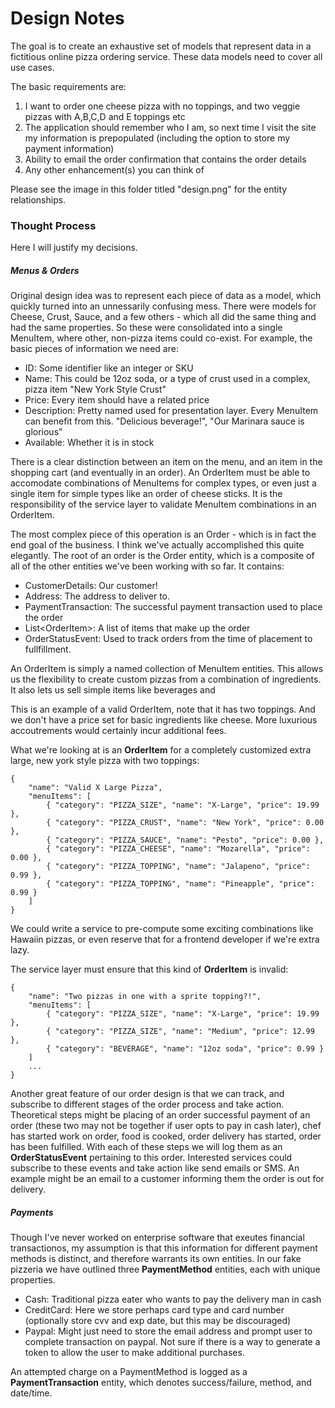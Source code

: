 # Design Notes

The goal is to create an exhaustive set of models that represent data in a fictitious online pizza ordering service. These data models need to cover all use cases. 

The basic requirements are:

1. I want to order one cheese pizza with no toppings, and two veggie pizzas with A,B,C,D and E toppings etc
2. The application should remember who I am, so next time I visit the site my information is prepopulated (including the option to store my payment information)
3. Ability to email the order confirmation that contains the order details
4. Any other enhancement(s) you can think of

Please see the image in this folder titled "design.png" for the entity relationships.

### Thought Process

Here I will justify my decisions.

##### Menus & Orders

Original design idea was to represent each piece of data as a model, which quickly turned into an unnessarily confusing mess. There were models for Cheese, Crust, Sauce, and a few others - which all did the same thing and had the same properties. So these were consolidated into a single MenuItem, where other, non-pizza items could co-exist. For example, the basic pieces of information we need are:

* ID: Some identifier like an integer or SKU
* Name: This could be 12oz soda, or a type of crust used in a complex, pizza item "New York Style Crust"
* Price: Every item should have a related price
* Description: Pretty named used for presentation layer. Every MenuItem can benefit from this. "Delicious beverage!", "Our Marinara sauce is glorious"
* Available: Whether it is in stock

There is a clear distinction between an item on the menu, and an item in the shopping cart (and eventually in an order). An OrderItem must be able to accomodate combinations of MenuItems for complex types, or even just a single item for simple types like an order of cheese sticks. It is the responsibility of the service layer to validate MenuItem combinations in an OrderItem.

The most complex piece of this operation is an Order - which is in fact the end goal of the business. I think we've actually accomplished this quite elegantly. The root of an order is the Order entity, which is a composite of all of the other entities we've been working with so far. It contains:

* CustomerDetails: Our customer!
* Address: The address to deliver to.
* PaymentTransaction: The successful payment transaction used to place the order
* List\<OrderItem\>: A list of items that make up the order
* OrderStatusEvent: Used to track orders from the time of placement to fullfillment.

An OrderItem is simply a named collection of MenuItem entities. This allows us the flexibility to create custom pizzas from a combination of ingredients. It also lets us sell simple items like beverages and 

This is an example of a valid OrderItem, note that it has two toppings. And we don't have a price set for basic ingredients like cheese. More luxurious accoutrements would certainly incur additional fees.

What we're looking at is an **OrderItem** for a completely customized extra large, new york style pizza with two toppings:

```
{ 
    "name": "Valid X Large Pizza",
    "menuItems": [
        { "category": "PIZZA_SIZE", "name": "X-Large", "price": 19.99 },
        { "category": "PIZZA_CRUST", "name": "New York", "price": 0.00 },
        { "category": "PIZZA_SAUCE", "name": "Pesto", "price": 0.00 },
        { "category": "PIZZA_CHEESE", "name": "Mozarella", "price": 0.00 },
        { "category": "PIZZA_TOPPING", "name": "Jalapeno", "price": 0.99 },
        { "category": "PIZZA_TOPPING", "name": "Pineapple", "price": 0.99 }
    ]
}

```

We could write a service to pre-compute some exciting combinations like Hawaiin pizzas, or even reserve that for a frontend developer if we're extra lazy.

The service layer must ensure that this kind of **OrderItem** is invalid:

```
{
    "name": "Two pizzas in one with a sprite topping?!",
    "menuItems": [
        { "category": "PIZZA_SIZE", "name": "X-Large", "price": 19.99 },
        { "category": "PIZZA_SIZE", "name": "Medium", "price": 12.99 },
        { "category": "BEVERAGE", "name": "12oz soda", "price": 0.99 }
    ]
    ...
}
```

Another great feature of our order design is that we can track, and subscribe to different stages of the order process and take action. Theoretical steps might be placing of an order successful payment of an order (these two may not be together if user opts to pay in cash later), chef has started work on order, food is cooked, order delivery has started, order has been fulfilled. With each of these steps we will log them as an **OrderStatusEvent** pertaining to this order. Interested services could subscribe to these events and take action like send emails or SMS. An example might be an email to a customer informing them the order is out for delivery.

##### Payments

Though I've never worked on enterprise software that exeutes financial transactionos, my assumption is that this information for different payment methods is distinct, and therefore warrants its own entities. In our fake pizzeria we have outlined three **PaymentMethod** entities, each with unique properties.

* Cash: Traditional pizza eater who wants to pay the delivery man in cash
* CreditCard: Here we store perhaps card type and card number (optionally store cvv and exp date, but this may be discouraged)
* Paypal: Might just need to store the email address and prompt user to complete transaction on paypal. Not sure if there is a way to generate a token to allow the user to make additional purchases.

An attempted charge on a PaymentMethod is logged as a **PaymentTransaction** entity, which denotes success/failure, method, and date/time. 

